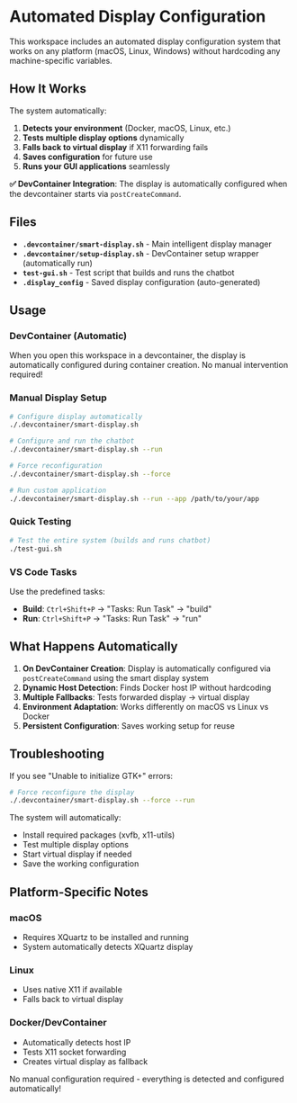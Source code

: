 # Automated Display Configuration

This workspace includes an automated display configuration system that works on any platform (macOS, Linux, Windows) without hardcoding any machine-specific variables.

## How It Works

The system automatically:
1. **Detects your environment** (Docker, macOS, Linux, etc.)
2. **Tests multiple display options** dynamically
3. **Falls back to virtual display** if X11 forwarding fails
4. **Saves configuration** for future use
5. **Runs your GUI applications** seamlessly

**✅ DevContainer Integration**: The display is automatically configured when the devcontainer starts via `postCreateCommand`.

## Files

- **`.devcontainer/smart-display.sh`** - Main intelligent display manager
- **`.devcontainer/setup-display.sh`** - DevContainer setup wrapper (automatically run)
- **`test-gui.sh`** - Test script that builds and runs the chatbot
- **`.display_config`** - Saved display configuration (auto-generated)

## Usage

### DevContainer (Automatic)
When you open this workspace in a devcontainer, the display is automatically configured during container creation. No manual intervention required!

### Manual Display Setup
```bash
# Configure display automatically
./.devcontainer/smart-display.sh

# Configure and run the chatbot
./.devcontainer/smart-display.sh --run

# Force reconfiguration
./.devcontainer/smart-display.sh --force

# Run custom application
./.devcontainer/smart-display.sh --run --app /path/to/your/app
```

### Quick Testing
```bash
# Test the entire system (builds and runs chatbot)
./test-gui.sh
```

### VS Code Tasks
Use the predefined tasks:
- **Build**: `Ctrl+Shift+P` → "Tasks: Run Task" → "build"
- **Run**: `Ctrl+Shift+P` → "Tasks: Run Task" → "run"

## What Happens Automatically

1. **On DevContainer Creation**: Display is automatically configured via `postCreateCommand` using the smart display system
2. **Dynamic Host Detection**: Finds Docker host IP without hardcoding
3. **Multiple Fallbacks**: Tests forwarded display → virtual display
4. **Environment Adaptation**: Works differently on macOS vs Linux vs Docker
5. **Persistent Configuration**: Saves working setup for reuse

## Troubleshooting

If you see "Unable to initialize GTK+" errors:
```bash
# Force reconfigure the display
./.devcontainer/smart-display.sh --force --run
```

The system will automatically:
- Install required packages (xvfb, x11-utils)
- Test multiple display options
- Start virtual display if needed
- Save the working configuration

## Platform-Specific Notes

### macOS
- Requires XQuartz to be installed and running
- System automatically detects XQuartz display

### Linux
- Uses native X11 if available
- Falls back to virtual display

### Docker/DevContainer
- Automatically detects host IP
- Tests X11 socket forwarding
- Creates virtual display as fallback

No manual configuration required - everything is detected and configured automatically!
